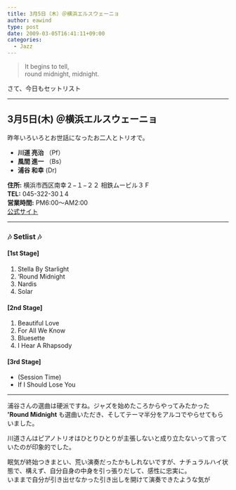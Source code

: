 ```yaml
---
title: 3月5日（木）＠横浜エルスウェーニョ
author: eawind
type: post
date: 2009-03-05T16:41:11+09:00
categories:
  - Jazz
---
```


> It begins to tell,  
> round midnight, midnight.

さて、今日もセットリスト

---

## 3月5日(木) ＠横浜エルスウェーニョ

昨年いろいろとお世話になったお二人とトリオで。

- **川道 亮治** （Pf）  
- **風間 進一** （Bs）  
- **浦谷 和幸** (Dr)  

**住所:** 横浜市西区南幸２−１−２２ 相鉄ムービル３Ｆ  
**TEL:** 045-322-30１4  
**営業時間:** PM6:00〜AM2:00  
[公式サイト](http://www.asahi-net.or.jp/%7Emd2n-iwks/)

---

### 🎶 Setlist 🎶

#### [1st Stage]
1. Stella By Starlight  
2. &#8216;Round Midnight  
3. Nardis  
4. Solar  

#### [2nd Stage]
1. Beautiful Love  
2. For All We Know  
3. Bluesette  
4. I Hear A Rhapsody  

#### [3rd Stage]
- (Session Time)  
- If I Should Lose You  

---

浦谷さんの選曲は硬派ですね。ジャズを始めたころからやってみたかった **'Round Midnight** も選曲いただき、そしてテーマ半分をアルコでやらせてもらいました。

川道さんはピアノトリオはひとりひとりが主張しないと成り立たないって言っていたのが印象的でした。

眠気が終始つきまとい、荒い演奏だったかもしれないですが、ナチュラルハイ状態で、構えず、自分自身の中身を引っ張りだして、感性に忠実に。  
いままで自分が引き出せなかった引き出しを開けて演奏できたような気が
